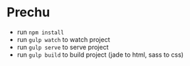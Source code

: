 # Prechu

  - run `npm install`
  - run `gulp watch` to watch project
  - run `gulp serve` to serve project
  - run `gulp build` to build project (jade to html, sass to css)